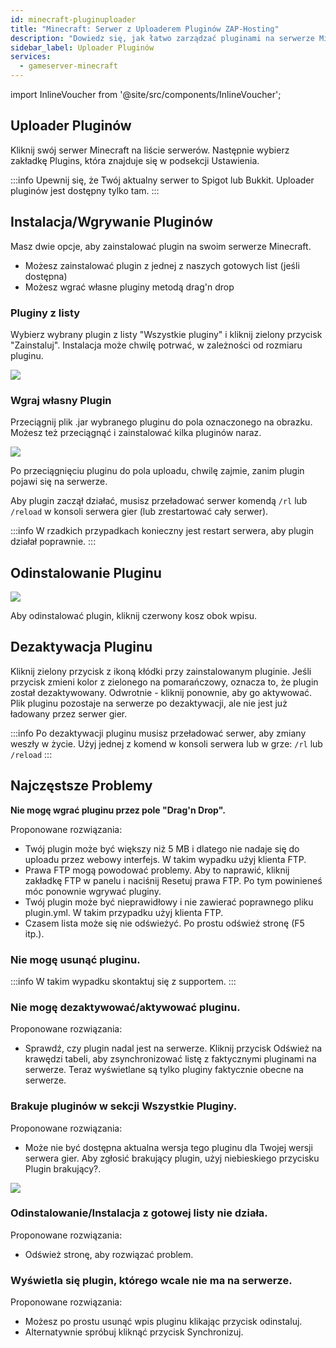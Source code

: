 ```yaml
---
id: minecraft-pluginuploader
title: "Minecraft: Serwer z Uploaderem Pluginów ZAP-Hosting"
description: "Dowiedz się, jak łatwo zarządzać pluginami na serwerze Minecraft Spigot lub Bukkit i podkręć swoją rozgrywkę → Sprawdź teraz"
sidebar_label: Uploader Pluginów
services:
  - gameserver-minecraft
---
```


import InlineVoucher from '@site/src/components/InlineVoucher';

<InlineVoucher />

## Uploader Pluginów

Kliknij swój serwer Minecraft na liście serwerów. Następnie wybierz zakładkę Plugins, która znajduje się w podsekcji Ustawienia.

:::info
Upewnij się, że Twój aktualny serwer to Spigot lub Bukkit. Uploader pluginów jest dostępny tylko tam.
:::

## Instalacja/Wgrywanie Pluginów

Masz dwie opcje, aby zainstalować plugin na swoim serwerze Minecraft.

- Możesz zainstalować plugin z jednej z naszych gotowych list (jeśli dostępna)
- Możesz wgrać własne pluginy metodą drag'n drop

### Pluginy z listy

Wybierz wybrany plugin z listy "Wszystkie pluginy" i kliknij zielony przycisk "Zainstaluj". Instalacja może chwilę potrwać, w zależności od rozmiaru pluginu.

![](https://screensaver01.zap-hosting.com/index.php/s/dxrtY8pQwmtfEP9/preview)

### Wgraj własny Plugin

Przeciągnij plik .jar wybranego pluginu do pola oznaczonego na obrazku. Możesz też przeciągnąć i zainstalować kilka pluginów naraz.

![](https://screensaver01.zap-hosting.com/index.php/s/fM2a4AeyspaQzYd/preview)

Po przeciągnięciu pluginu do pola uploadu, chwilę zajmie, zanim plugin pojawi się na serwerze.

Aby plugin zaczął działać, musisz przeładować serwer komendą `/rl` lub `/reload` w konsoli serwera gier (lub zrestartować cały serwer).

:::info
W rzadkich przypadkach konieczny jest restart serwera, aby plugin działał poprawnie.
:::


## Odinstalowanie Pluginu

![](https://screensaver01.zap-hosting.com/index.php/s/dKaeJr8M3jzgMBS/preview)

Aby odinstalować plugin, kliknij czerwony kosz obok wpisu.

## Dezaktywacja Pluginu

Kliknij zielony przycisk z ikoną kłódki przy zainstalowanym pluginie. Jeśli przycisk zmieni kolor z zielonego na pomarańczowy, oznacza to, że plugin został dezaktywowany. Odwrotnie - kliknij ponownie, aby go aktywować. Plik pluginu pozostaje na serwerze po dezaktywacji, ale nie jest już ładowany przez serwer gier.

:::info
Po dezaktywacji pluginu musisz przeładować serwer, aby zmiany weszły w życie. Użyj jednej z komend w konsoli serwera lub w grze: `/rl` lub `/reload`
:::

## Najczęstsze Problemy

**Nie mogę wgrać pluginu przez pole "Drag'n Drop".**

Proponowane rozwiązania:

- Twój plugin może być większy niż 5 MB i dlatego nie nadaje się do uploadu przez webowy interfejs. W takim wypadku użyj klienta FTP.
- Prawa FTP mogą powodować problemy. Aby to naprawić, kliknij zakładkę FTP w panelu i naciśnij Resetuj prawa FTP. Po tym powinieneś móc ponownie wgrywać pluginy.
- Twój plugin może być nieprawidłowy i nie zawierać poprawnego pliku plugin.yml. W takim przypadku użyj klienta FTP.
- Czasem lista może się nie odświeżyć. Po prostu odśwież stronę (F5 itp.).

### Nie mogę usunąć pluginu.

:::info
W takim wypadku skontaktuj się z supportem.
:::

### Nie mogę dezaktywować/aktywować pluginu.

Proponowane rozwiązania:

- Sprawdź, czy plugin nadal jest na serwerze. Kliknij przycisk Odśwież na krawędzi tabeli, aby zsynchronizować listę z faktycznymi pluginami na serwerze. Teraz wyświetlane są tylko pluginy faktycznie obecne na serwerze.

### Brakuje pluginów w sekcji Wszystkie Pluginy.

Proponowane rozwiązania:

- Może nie być dostępna aktualna wersja tego pluginu dla Twojej wersji serwera gier. Aby zgłosić brakujący plugin, użyj niebieskiego przycisku Plugin brakujący?.

![](https://screensaver01.zap-hosting.com/index.php/s/DeMjH2s74geaLPq/preview)

### Odinstalowanie/Instalacja z gotowej listy nie działa.

Proponowane rozwiązania:

- Odśwież stronę, aby rozwiązać problem.

### Wyświetla się plugin, którego wcale nie ma na serwerze.

Proponowane rozwiązania:

- Możesz po prostu usunąć wpis pluginu klikając przycisk odinstaluj.
- Alternatywnie spróbuj kliknąć przycisk Synchronizuj.

<InlineVoucher />
